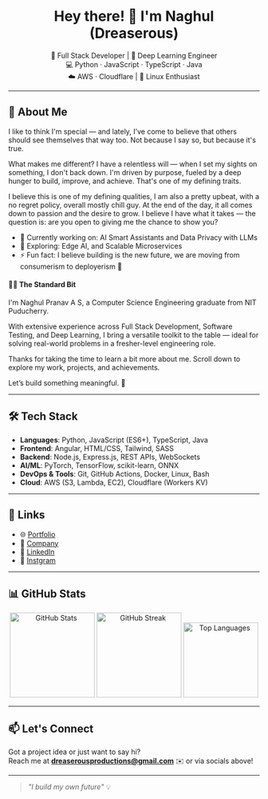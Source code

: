 <h1 align="center">Hey there! 👋 I'm Naghul (Dreaserous)</h1>

<p align="center">
  🧠 Full Stack Developer | 🤖 Deep Learning Engineer <br>
  💻 Python · JavaScript · TypeScript · Java <br>
  ☁️ AWS · Cloudflare | 🐧 Linux Enthusiast <br>
</p>

---

## 🧩 About Me

I like to think I'm special — and lately, I’ve come to believe that others should see themselves that way too. Not because I say so, but because it's true.

What makes me different? I have a relentless will — when I set my sights on something, I don't back down. I'm driven by purpose, fueled by a deep hunger to build, improve, and achieve. That's one of my defining traits.

I believe this is one of my defining qualities, I am also a pretty upbeat, with a no regret policy, overall mostly chill guy. At the end of the day, it all comes down to passion and the desire to grow. I believe I have what it takes — the question is: are you open to giving me the chance to show you?

- 🔭 Currently working on: AI Smart Assistants and Data Privacy with LLMs
- 🌱 Exploring: Edge AI, and Scalable Microservices  
- ⚡ Fun fact: I believe building is the new future, we are moving from consumerism to deployerism 🚀

#### 👨‍💻 The Standard Bit

I'm Naghul Pranav A S, a Computer Science Engineering graduate from NIT Puducherry.

With extensive experience across Full Stack Development, Software Testing, and Deep Learning, I bring a versatile toolkit to the table — ideal for solving real-world problems in a fresher-level engineering role.

Thanks for taking the time to learn a bit more about me. Scroll down to explore my work, projects, and achievements.

Let’s build something meaningful. 🚀

---

## 🛠️ Tech Stack

- **Languages**: Python, JavaScript (ES6+), TypeScript, Java  
- **Frontend**: Angular, HTML/CSS, Tailwind, SASS  
- **Backend**: Node.js, Express.js, REST APIs, WebSockets  
- **AI/ML**: PyTorch, TensorFlow, scikit-learn, ONNX  
- **DevOps & Tools**: Git, GitHub Actions, Docker, Linux, Bash  
- **Cloud**: AWS (S3, Lambda, EC2), Cloudflare (Workers KV)

---

## 🔗 Links

- 🌐 [Portfolio](https://dreaserous.netlify.app)  
- 🏢 [Company](https://everglade.in)  
- 💼 [LinkedIn](https://linkedin.com/in/dreaserous/)  
- 📸 [Instgram](https://www.instagram.com/dreaserousproductions/)  

---

## 📊 GitHub Stats

<!-- GPRM STATS WIDGETS -->
<p align="center">
  <img src="https://github-readme-stats.vercel.app/api?username=naghulsathiyamurthy&show_icons=true&theme=radical&border_radius=10" alt="GitHub Stats" height="170"/>
  <img src="https://github-readme-streak-stats.demolab.com?user=naghulsathiyamurthy&theme=radical&border_radius=10" alt="GitHub Streak" height="170"/>
  <img src="https://github-readme-stats.vercel.app/api/top-langs/?username=naghulsathiyamurthy&layout=compact&theme=radical&langs_count=8" alt="Top Languages" height="150"/>
</p>

---

## 📫 Let's Connect

Got a project idea or just want to say hi?  
Reach me at **dreaserousproductions@gmail.com** ✉️ or via socials above!

---

> *"I build my own future"* 💡